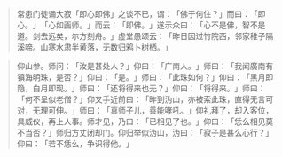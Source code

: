 > 常患门徒诵大寂「即心即佛」之谈不已，谓：​「佛于何住？​」而曰：​「即心。​」​「心如画师。​」而云：​「即佛。​」遂示众曰：​「心不是佛，智不是道。剑去远矣，尔方刻舟。​」虚堂愚颂云：​「昨日因过竹院西，邻家稚子隔溪啼。山寒水肃半黄落，无数归鸦卜树栖。​」

> 仰山参。师问：​「汝是甚处人？​」仰曰：​「广南人。​」师曰：​「我闻廣南有镇海明珠，是否？​」仰曰：​「是。​」师曰：​「此珠如何？​」仰曰：​「黑月即隐，白月即现。​」师曰：​「还将得来也无？​」仰曰：​「将得来。​」师曰：​「何不呈似老僧？​」仰叉手近前曰：​「昨到沩山，亦被索此珠，直得无言可对，无理可伸。​」师曰：​「真师子儿，善能哮吼。​」仰礼拜了，却入客位，具威仪，再上人事。师才见，乃曰：​「已相见了也。​」仰曰：​「恁么相见莫不当否？​」师归方丈闭却门。仰归举似沩山，沩曰：​「寂子是甚么心行？​」仰曰：​「若不恁么，争识得他。​」


